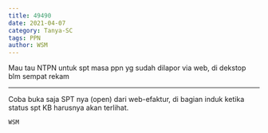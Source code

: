 ```yaml
---
title: 49490
date: 2021-04-07
category: Tanya-SC
tags: PPN
author: WSM
---
```


Mau tau NTPN untuk spt masa ppn yg sudah dilapor via web, di dekstop blm sempat rekam

---

Coba buka saja SPT nya (open) dari web-efaktur, di bagian induk ketika status spt KB harusnya akan terlihat.

`WSM`

